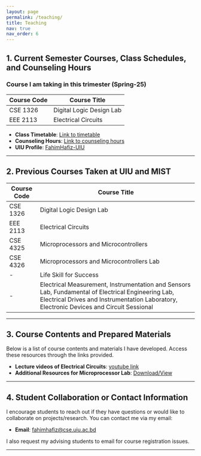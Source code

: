 ```yaml
---
layout: page
permalink: /teaching/
title: Teaching
nav: true
nav_order: 6
---
```


## 1. Current Semester Courses, Class Schedules, and Counseling Hours

### Course I am taking in this trimester (Spring-25)

| Course Code | Course Title                | 
|-------------|-----------------------------|
| CSE 1326    | Digital Logic Design Lab    |
| EEE 2113    | Electrical Circuits         |

- **Class Timetable**: [Link to timetable](https://drive.google.com/file/d/16yC64QHQX6l5y_njwWk0Vc7nODAFwTRc/view?usp=sharing) <!-- Replace with your actual link -->
- **Counseling Hours**: [Link to counseling hours](https://drive.google.com/file/d/16yC64QHQX6l5y_njwWk0Vc7nODAFwTRc/view?usp=sharing) <!-- Replace with your actual link -->
- **UIU Profile**: [FahimHafiz-UIU](https://cse.uiu.ac.bd/faculty/hafiz-fahim/)

---

## 2. Previous Courses Taken at UIU and MIST

| Course Code | Course Title                | 
|-------------|-----------------------------|
| CSE 1326    | Digital Logic Design Lab    |
| EEE 2113    | Electrical Circuits         |
| CSE 4325    | Microprocessors and Microcontrollers|
| CSE 4326    | Microprocessors and Microcontrollers Lab|
| -           | Life Skill for Success|
| -           | Electrical Measurement, Instrumentation and Sensors Lab, Fundamental of Electrical Engineering Lab, Electrical Drives and Instrumentation Laboratory, Electronic Devices and Circuit Sessional|


---

## 3. Course Contents and Prepared Materials

Below is a list of course contents and materials I have developed. Access these resources through the links provided.

- **Lecture videos of Electrical Circuits**: [youtube link](https://www.youtube.com/watch?v=BS_4HF-jJo4&list=PLeZJy4pEspfXnRNQVBZNWV3o6iW1EFkuh) <!-- Replace with actual link to content -->
- **Additional Resources for Microprocessor Lab**: [Download/View](https://drive.google.com/drive/folders/1v3L521lrYT-jDrogyw1WsOpBL3VrJy7c?usp=sharing)

---

## 4. Student Collaboration or Contact Information

I encourage students to reach out if they have questions or would like to collaborate on projects/research. You can contact me via my email:

- **Email**: [fahimhafiz@cse.uiu.ac.bd](mailto:fahimhafiz@cse.uiu.ac.bd)

I also request my advising students to email for course registration issues.

---
